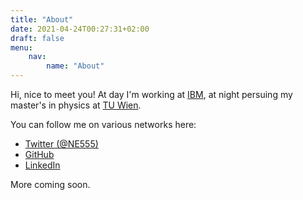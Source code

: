```yaml
---
title: "About"
date: 2021-04-24T00:27:31+02:00
draft: false
menu:
    nav:
        name: "About"
---
```


Hi, nice to meet you! At day I'm working at [IBM](https://www.ibm.com/at-de), at night persuing my master's in physics at [TU Wien](https://www.tuwien.at/).

You can follow me on various networks here:

- [Twitter (@NE555)](https://twitter.com/ne555)
- [GitHub](https://github.com/nicoeinsidler)
- [LinkedIn](https://www.linkedin.com/in/nicoeinsidler/)

<!--more-->



More coming soon.

